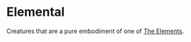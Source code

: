 # Elemental

Creatures that are a pure embodiment of one of [The Elements](../../../Magic/Spells/Spell%20Domains/Spell%20Domains.md#The%20Elements).
